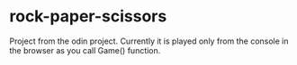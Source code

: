 # rock-paper-scissors
Project from the odin project. Currently it is played only from the console in the browser as you call Game() function.